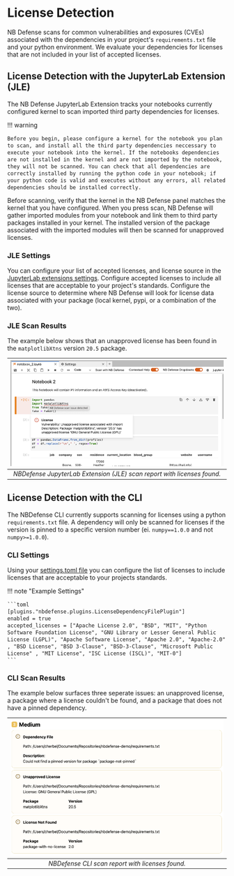 # License Detection

NB Defense scans for common vulnerabilities and exposures (CVEs) associated with the dependencies in your project's `requirements.txt` file and your python environment. We evaluate your dependencies for licenses that are not included in your list of accepted licenses.

## License Detection with the JupyterLab Extension (JLE)

The NB Defense JupyterLab Extension tracks your notebooks currently configured kernel to scan imported third party dependencies for licenses.

!!! warning

    Before you begin, please configure a kernel for the notebook you plan to scan, and install all the third party dependencies neccessary to execute your notebook into the kernel. If the notebooks dependencies are not installed in the kernel and are not imported by the notebook, they will not be scanned. You can check that all dependencies are correctly installed by running the python code in your notebook; if your python code is valid and executes without any errors, all related dependencies should be installed correctly.

Before scanning, verify that the kernel in the NB Defense panel matches the kernel that you have configured. When you press scan, NB Defense will gather imported modules from your notebook and link them to third party packages installed in your kernel. The installed version of the package associated with the imported modules will then be scanned for unapproved licenses.

### JLE Settings

You can configure your list of accepted licenses, and license source in the [JupyterLab extensions settings](../scan-settings/jupyterlab-settings.md). Configure accepted licenses to include all licenses that are acceptable to your project's standards. Configure the license source to determine where NB Defense will look for license data associated with your package (local kernel, pypi, or a combination of the two).

### JLE Scan Results

The example below shows that an unapproved license has been found in the `matplotlibXtns` version `20.5` package.

|                 ![](images/nbd-jle-license-results.png)                  |
| :----------------------------------------------------------------------: |
| _NBDefense JupyterLab Extension (JLE) scan report with licenses found._ |

## License Detection with the CLI

The NBDefense CLI currently supports scanning for licenses using a python `requirements.txt` file. A dependency will only be scanned for licenses if the version is pinned to a specific version number (ei. `numpy==1.0.0` and not `numpy>=1.0.0`).

### CLI Settings

Using your [settings.toml file](../scan-settings/cli-settings.md) you can configure the list of licenses to include licenses that are acceptable to your projects standards.

!!! note "Example Settings"

    ```toml
    [plugins."nbdefense.plugins.LicenseDependencyFilePlugin"]
    enabled = true
    accepted_licenses = ["Apache License 2.0", "BSD", "MIT", "Python Software Foundation License", "GNU Library or Lesser General Public License (LGPL)", "Apache Software License", "Apache 2.0", "Apache-2.0" , "BSD License", "BSD 3-Clause", "BSD-3-Clause", "Microsoft Public License" , "MIT License", "ISC License (ISCL)", "MIT-0"]
    ```

### CLI Scan Results

The example below surfaces three seperate issues: an unapproved license, a package where a license couldn't be found, and a package that does not have a pinned dependency.

|     ![](images/nbd-cli-license-results.png)      |
| :----------------------------------------------: |
| _NBDefense CLI scan report with licenses found._ |
